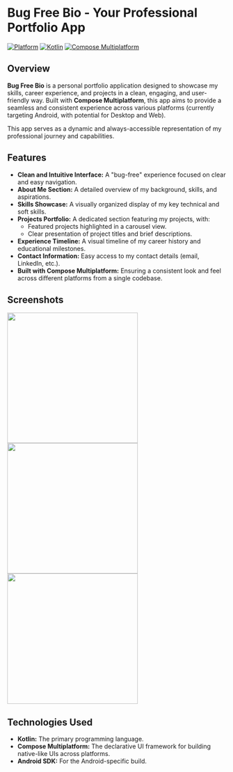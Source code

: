 # Bug Free Bio - Your Professional Portfolio App

[![Platform](https://img.shields.io/badge/platform-Android%20%7C%20Desktop%20%7C%20Web-lightgrey)](https://kotlinlang.org/docs/compose-multiplatform.html)
[![Kotlin](https://img.shields.io/badge/kotlin-2.1.x-blueviolet)](https://kotlinlang.org/)
[![Compose Multiplatform](https://img.shields.io/badge/Compose%20Multiplatform-1.7.x-brightgreen)](https://kotlinlang.org/docs/compose-multiplatform.html)

## Overview

**Bug Free Bio** is a personal portfolio application designed to showcase my skills, career experience, and projects in a clean, engaging, and user-friendly way. Built with **Compose Multiplatform**, this app aims to provide a seamless and consistent experience across various platforms (currently targeting Android, with potential for Desktop and Web).

This app serves as a dynamic and always-accessible representation of my professional journey and capabilities.

## Features

* **Clean and Intuitive Interface:** A "bug-free" experience focused on clear and easy navigation.
* **About Me Section:** A detailed overview of my background, skills, and aspirations.
* **Skills Showcase:** A visually organized display of my key technical and soft skills.
* **Projects Portfolio:** A dedicated section featuring my projects, with:
    * Featured projects highlighted in a carousel view.
    * Clear presentation of project titles and brief descriptions.
* **Experience Timeline:** A visual timeline of my career history and educational milestones.
* **Contact Information:** Easy access to my contact details (email, LinkedIn, etc.).
* **Built with Compose Multiplatform:** Ensuring a consistent look and feel across different platforms from a single codebase.

## Screenshots

<img src="https://github.com/patelayush/Bug-Free-Bio/blob/master/screenshots/Screenshot_20250422_225258.png" width=300><img src="https://github.com/patelayush/Bug-Free-Bio/blob/master/screenshots/Screenshot_20250422_225314.png" width=300><img src="https://github.com/patelayush/Bug-Free-Bio/blob/master/screenshots/Screenshot_20250422_225328.png" width=300>

## Technologies Used

* **Kotlin:** The primary programming language.
* **Compose Multiplatform:** The declarative UI framework for building native-like UIs across platforms.
* **Android SDK:** For the Android-specific build.
